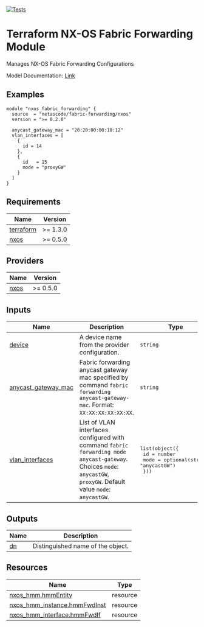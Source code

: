 <!-- BEGIN_TF_DOCS -->
[![Tests](https://github.com/netascode/terraform-nxos-fabric-forwarding/actions/workflows/test.yml/badge.svg)](https://github.com/netascode/terraform-nxos-fabric-forwarding/actions/workflows/test.yml)

# Terraform NX-OS Fabric Forwarding Module

Manages NX-OS Fabric Forwarding Configurations

Model Documentation: [Link](https://developer.cisco.com/docs/cisco-nexus-3000-and-9000-series-nx-api-rest-sdk-user-guide-and-api-reference-release-9-3x/#!configuring-hmm)

## Examples

```hcl
module "nxos_fabric_forwarding" {
  source  = "netascode/fabric-forwarding/nxos"
  version = ">= 0.2.0"

  anycast_gateway_mac = "20:20:00:00:10:12"
  vlan_interfaces = [
    {
      id = 14
    },
    {
      id   = 15
      mode = "proxyGW"
    }
  ]
}
```

## Requirements

| Name | Version |
|------|---------|
| <a name="requirement_terraform"></a> [terraform](#requirement\_terraform) | >= 1.3.0 |
| <a name="requirement_nxos"></a> [nxos](#requirement\_nxos) | >= 0.5.0 |

## Providers

| Name | Version |
|------|---------|
| <a name="provider_nxos"></a> [nxos](#provider\_nxos) | >= 0.5.0 |

## Inputs

| Name | Description | Type | Default | Required |
|------|-------------|------|---------|:--------:|
| <a name="input_device"></a> [device](#input\_device) | A device name from the provider configuration. | `string` | `null` | no |
| <a name="input_anycast_gateway_mac"></a> [anycast\_gateway\_mac](#input\_anycast\_gateway\_mac) | Fabric forwarding anycast gateway mac specified by command `fabric forwarding anycast-gateway-mac`. Format: `XX:XX:XX:XX:XX:XX`. | `string` | n/a | yes |
| <a name="input_vlan_interfaces"></a> [vlan\_interfaces](#input\_vlan\_interfaces) | List of VLAN interfaces configured with command `fabric forwarding mode anycast-gateway`. Choices `mode`: `anycastGW`, `proxyGW`. Default value `mode`: `anycastGW`. | <pre>list(object({<br>    id   = number<br>    mode = optional(string, "anycastGW")<br>  }))</pre> | `[]` | no |

## Outputs

| Name | Description |
|------|-------------|
| <a name="output_dn"></a> [dn](#output\_dn) | Distinguished name of the object. |

## Resources

| Name | Type |
|------|------|
| [nxos_hmm.hmmEntity](https://registry.terraform.io/providers/CiscoDevNet/nxos/latest/docs/resources/hmm) | resource |
| [nxos_hmm_instance.hmmFwdInst](https://registry.terraform.io/providers/CiscoDevNet/nxos/latest/docs/resources/hmm_instance) | resource |
| [nxos_hmm_interface.hmmFwdIf](https://registry.terraform.io/providers/CiscoDevNet/nxos/latest/docs/resources/hmm_interface) | resource |
<!-- END_TF_DOCS -->